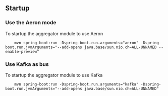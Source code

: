 ## Startup

### Use the Aeron mode
To startup the aggregator module to use Aeron

        mvn spring-boot:run -Dspring-boot.run.arguments="aeron" -Dspring-boot.run.jvmArguments="--add-opens java.base/sun.nio.ch=ALL-UNNAMED --enable-preview"


### Use Kafka as bus
To startup the aggregator module to use Kafka


        mvn spring-boot:run -Dspring-boot.run.arguments="kafka" -Dspring-boot.run.jvmArguments="--add-opens java.base/sun.nio.ch=ALL-UNNAMED"
